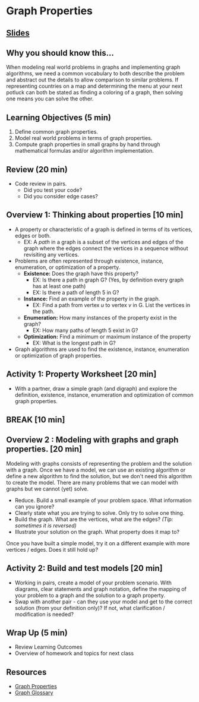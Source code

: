 # Graph Properties

## [Slides](https://docs.google.com/presentation/d/1VXFHzViCROaTJRJerTudUWWMTcYjbHEIMxP46_mSYtk/edit?usp=sharing)


## Why you should know this...
When modeling real world problems in graphs and implementing graph algorithms, we need a common vocabulary to both describe the problem and abstract out the details to allow comparison to similar problems. If representing countries on a map and determining the menu at your next potluck can both be stated as finding a coloring of a graph, then solving one means you can solve the other.


## Learning Objectives (5 min)

1. Define common graph properties.
1. Model real world problems in terms of graph properties.
1. Compute graph properties in small graphs by hand through mathematical formulas and/or algorithm implementation.  

## Review (20 min)
- Code review in pairs.
    - Did you test your code?
    - Did you consider edge cases?

## Overview 1: Thinking about properties [10 min]
- A property or characteristic of a graph is defined in terms of its vertices, edges or both.  
  - EX: A *path* in a graph is a subset of the vertices and edges of the graph where the edges connect the vertices in a sequence without revisiting any vertices.
- Problems are often represented through existence, instance, enumeration, or optimization of a property.  
  - **Existence:** Does the graph have this property?
    - EX: Is there a path in graph G? (Yes, by definition every graph has at least one path)
    - EX: Is there a path of length 5 in G?
  - **Instance:** Find an example of the property in the graph.
    - EX: Find a path from vertex *u* to vertex *v* in G. List the vertices in the path.
  - **Enumeration:** How many instances of the property exist in the graph?
    - EX: How many paths of length 5 exist in G?
  - **Optimization:** Find a minimum or maximum instance of the property
    - EX: What is the longest path in G?
- Graph algorithms are used to find the existence, instance, enumeration or optimization of graph properties.  

## Activity 1: Property Worksheet [20 min]
- With a partner, draw a simple graph (and digraph) and explore the definition, existence, instance, enumeration and optimization of common graph properties.

## BREAK [10 min]

## Overview 2 : Modeling with graphs and graph properties. [20 min]
Modeling with graphs consists of representing the problem and the solution with a graph. Once we have a model, we can use an existing algorithm or define a new algorithm to find the solution, but we don't need this algorithm to create the model.  There are many problems that we can model with graphs but we cannot (yet) solve.

- Reduce.  Build a small example of your problem space.  What information can you ignore?
- Clearly state what you are trying to solve.  Only try to solve one thing.
- Build the graph.  What are the vertices, what are the edges?  *(Tip: sometimes it is reversed)*
- Illustrate your solution on the graph.  What property does it map to?

Once you have built a simple model, try it on a different example with more vertices / edges.  Does it still hold up?


## Activity 2: Build and test models [20 min]
- Working in pairs, create a model of your problem scenario. With diagrams, clear statements and graph notation, define the mapping of your problem to a graph and the solution to a graph property.   
- Swap with another pair - can they use your model and get to the correct solution (from your definition only)?  If not, what clarification / modification is needed?

## Wrap Up (5 min)

- Review Learning Outcomes
- Overview of homework and topics for next class


## Resources
- [Graph Properties](https://en.wikipedia.org/wiki/Graph_property)
- [Graph Glossary](https://en.wikipedia.org/wiki/Glossary_of_graph_theory_terms)
